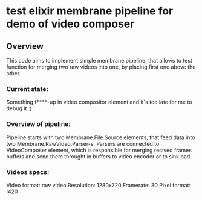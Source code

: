 # test elixir membrane pipeline for demo of video composer

## Overview
This code aims to implement simple membrane pipeline, that allows to test function for merging two raw videos into one, by placing first one above the other.

### Current state:
Something f****-up in video compositor element and it's too late for me to debug it :)

### Overview of pipeline:
Pipeline starts with two Membrane.File.Source elements, that feed data into two Membrane.RawVideo.Parser-s. Parsers are connected to VideoComposer element, which is responsible for merging recived frames buffers and send them throught in buffers to video encoder or to sink pad.

### Videos specs:
Video format: raw video
Resolution: 1280x720
Framerate: 30
Pixel format: I420


